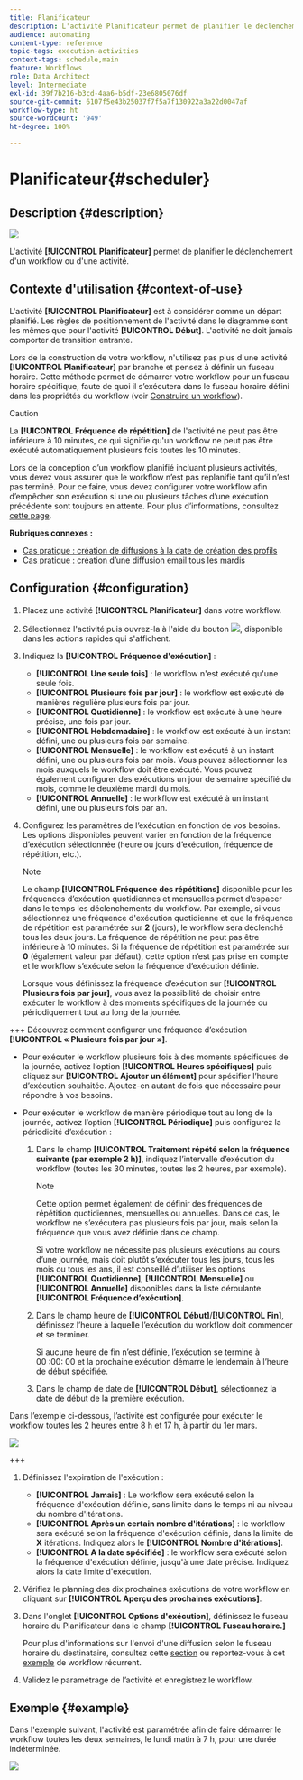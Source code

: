 ```yaml
---
title: Planificateur
description: L'activité Planificateur permet de planifier le déclenchement d'un workflow ou d'une activité.
audience: automating
content-type: reference
topic-tags: execution-activities
context-tags: schedule,main
feature: Workflows
role: Data Architect
level: Intermediate
exl-id: 39f7b216-b3cd-4aa6-b5df-23e6805076df
source-git-commit: 6107f5e43b25037f7f5a7f130922a3a22d0047af
workflow-type: ht
source-wordcount: '949'
ht-degree: 100%

---
```


# Planificateur{#scheduler}

## Description {#description}

![](assets/scheduler.png)

L&#39;activité **[!UICONTROL Planificateur]** permet de planifier le déclenchement d&#39;un workflow ou d&#39;une activité.

## Contexte d&#39;utilisation  {#context-of-use}

L&#39;activité **[!UICONTROL Planificateur]** est à considérer comme un départ planifié. Les règles de positionnement de l&#39;activité dans le diagramme sont les mêmes que pour l&#39;activité **[!UICONTROL Début]**. L&#39;activité ne doit jamais comporter de transition entrante.

Lors de la construction de votre workflow, n&#39;utilisez pas plus d&#39;une activité **[!UICONTROL Planificateur]** par branche et pensez à définir un fuseau horaire. Cette méthode permet de démarrer votre workflow pour un fuseau horaire spécifique, faute de quoi il s’exécutera dans le fuseau horaire défini dans les propriétés du workflow (voir [Construire un workflow](../../automating/using/building-a-workflow.md)).

>[!CAUTION]
>
>La **[!UICONTROL Fréquence de répétition]** de l&#39;activité ne peut pas être inférieure à 10 minutes, ce qui signifie qu&#39;un workflow ne peut pas être exécuté automatiquement plusieurs fois toutes les 10 minutes.

Lors de la conception d’un workflow planifié incluant plusieurs activités, vous devez vous assurer que le workflow n’est pas replanifié tant qu’il n’est pas terminé. Pour ce faire, vous devez configurer votre workflow afin d’empêcher son exécution si une ou plusieurs tâches d’une exécution précédente sont toujours en attente. Pour plus d’informations, consultez [cette page](../../automating/using/scheduled-workflows-execution.md).

**Rubriques connexes :**

* [Cas pratique : création de diffusions à la date de création des profils](../../automating/using/workflow-creation-date-query.md)
* [Cas pratique : création d’une diffusion email tous les mardis](../../automating/using/workflow-weekly-offer.md)

## Configuration {#configuration}

1. Placez une activité **[!UICONTROL Planificateur]** dans votre workflow.
1. Sélectionnez l&#39;activité puis ouvrez-la à l&#39;aide du bouton ![](assets/edit_darkgrey-24px.png), disponible dans les actions rapides qui s&#39;affichent.
1. Indiquez la **[!UICONTROL Fréquence d&#39;exécution]** :

   * **[!UICONTROL Une seule fois]** : le workflow n&#39;est exécuté qu&#39;une seule fois.
   * **[!UICONTROL Plusieurs fois par jour]** : le workflow est exécuté de manières régulière plusieurs fois par jour.
   * **[!UICONTROL Quotidienne]** : le workflow est exécuté à une heure précise, une fois par jour.
   * **[!UICONTROL Hebdomadaire]** : le workflow est exécuté à un instant défini, une ou plusieurs fois par semaine.
   * **[!UICONTROL Mensuelle]** : le workflow est exécuté à un instant défini, une ou plusieurs fois par mois. Vous pouvez sélectionner les mois auxquels le workflow doit être exécuté. Vous pouvez également configurer des exécutions un jour de semaine spécifié du mois, comme le deuxième mardi du mois.
   * **[!UICONTROL Annuelle]** : le workflow est exécuté à un instant défini, une ou plusieurs fois par an.

1. Configurez les paramètres de l’exécution en fonction de vos besoins. Les options disponibles peuvent varier en fonction de la fréquence d’exécution sélectionnée (heure ou jours d’exécution, fréquence de répétition, etc.).

   >[!NOTE]
   >
   >Le champ **[!UICONTROL Fréquence des répétitions]** disponible pour les fréquences d’exécution quotidiennes et mensuelles permet d’espacer dans le temps les déclenchements du workflow. Par exemple, si vous sélectionnez une fréquence d&#39;exécution quotidienne et que la fréquence de répétition est paramétrée sur **2** (jours), le workflow sera déclenché tous les deux jours. La fréquence de répétition ne peut pas être inférieure à 10 minutes. Si la fréquence de répétition est paramétrée sur **0** (également valeur par défaut), cette option n’est pas prise en compte et le workflow s’exécute selon la fréquence d’exécution définie.

   Lorsque vous définissez la fréquence d’exécution sur **[!UICONTROL Plusieurs fois par jour]**, vous avez la possibilité de choisir entre exécuter le workflow à des moments spécifiques de la journée ou périodiquement tout au long de la journée.

+++ Découvrez comment configurer une fréquence d’exécution **[!UICONTROL « Plusieurs fois par jour »]**.

   * Pour exécuter le workflow plusieurs fois à des moments spécifiques de la journée, activez l’option **[!UICONTROL Heures spécifiques]** puis cliquez sur **[!UICONTROL Ajouter un élément]** pour spécifier l’heure d’exécution souhaitée. Ajoutez-en autant de fois que nécessaire pour répondre à vos besoins.

   * Pour exécuter le workflow de manière périodique tout au long de la journée, activez l’option **[!UICONTROL Périodique]** puis configurez la périodicité d’exécution :

      1. Dans le champ **[!UICONTROL Traitement répété selon la fréquence suivante (par exemple 2 h)]**, indiquez l’intervalle d’exécution du workflow (toutes les 30 minutes, toutes les 2 heures, par exemple).

         >[!NOTE]
         >
         >Cette option permet également de définir des fréquences de répétition quotidiennes, mensuelles ou annuelles. Dans ce cas, le workflow ne s’exécutera pas plusieurs fois par jour, mais selon la fréquence que vous avez définie dans ce champ.
         >
         > Si votre workflow ne nécessite pas plusieurs exécutions au cours d’une journée, mais doit plutôt s’exécuter tous les jours, tous les mois ou tous les ans, il est conseillé d’utiliser les options **[!UICONTROL Quotidienne]**, **[!UICONTROL Mensuelle]** ou **[!UICONTROL Annuelle]** disponibles dans la liste déroulante **[!UICONTROL Fréquence d’exécution]**.

      1. Dans le champ heure de **[!UICONTROL Début]**/**[!UICONTROL Fin]**, définissez l’heure à laquelle l’exécution du workflow doit commencer et se terminer.

         Si aucune heure de fin n’est définie, l’exécution se termine à 00 :00: 00 et la prochaine exécution démarre le lendemain à l’heure de début spécifiée.

      1. Dans le champ de date de **[!UICONTROL Début]**, sélectionnez la date de début de la première exécution.

   Dans l’exemple ci-dessous, l’activité est configurée pour exécuter le workflow toutes les 2 heures entre 8 h et 17 h, à partir du 1er mars.

   ![](assets/wkf_scheduler_day.png)

+++

1. Définissez l&#39;expiration de l&#39;exécution :

   * **[!UICONTROL Jamais]** : Le workflow sera exécuté selon la fréquence d&#39;exécution définie, sans limite dans le temps ni au niveau du nombre d&#39;itérations.
   * **[!UICONTROL Après un certain nombre d&#39;itérations]** : le workflow sera exécuté selon la fréquence d&#39;exécution définie, dans la limite de **X** itérations. Indiquez alors le **[!UICONTROL Nombre d&#39;itérations]**.
   * **[!UICONTROL A la date spécifiée]** : le workflow sera exécuté selon la fréquence d&#39;exécution définie, jusqu&#39;à une date précise. Indiquez alors la date limite d&#39;exécution.

1. Vérifiez le planning des dix prochaines exécutions de votre workflow en cliquant sur **[!UICONTROL Aperçu des prochaines exécutions]**.

1. Dans l&#39;onglet **[!UICONTROL Options d&#39;exécution]**, définissez le fuseau horaire du Planificateur dans le champ **[!UICONTROL Fuseau horaire.]**

   Pour plus d&#39;informations sur l&#39;envoi d&#39;une diffusion selon le fuseau horaire du destinataire, consultez cette [section](../../sending/using/sending-messages-at-the-recipient-s-time-zone.md) ou reportez-vous à cet [exemple](../../automating/using/recurring-push-notifications.md) de workflow récurrent.

1. Validez le paramétrage de l’activité et enregistrez le workflow.

## Exemple  {#example}

Dans l&#39;exemple suivant, l&#39;activité est paramétrée afin de faire démarrer le workflow toutes les deux semaines, le lundi matin à 7 h, pour une durée indéterminée.

![](assets/wkf_scheduler_example.png)

